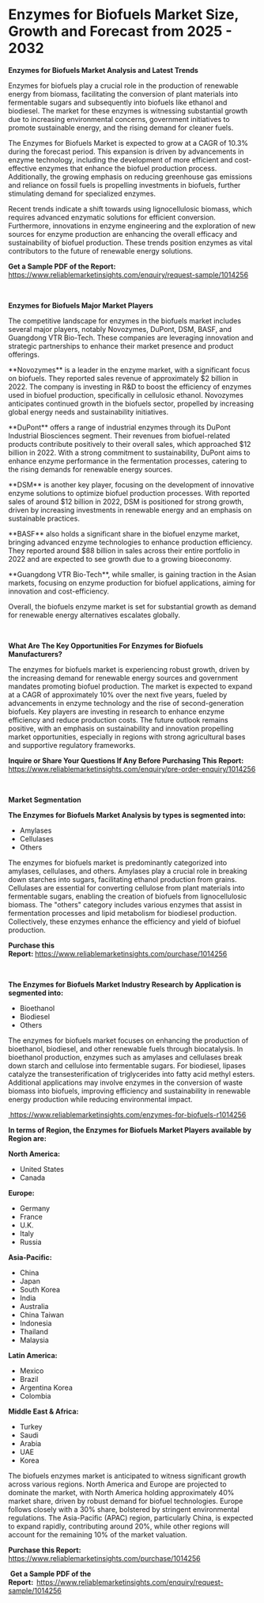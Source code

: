 <p><h1>Enzymes for Biofuels Market Size, Growth and Forecast from 2025 - 2032</h1></p><p><strong>Enzymes for Biofuels Market Analysis and Latest Trends</strong></p>
<p><p>Enzymes for biofuels play a crucial role in the production of renewable energy from biomass, facilitating the conversion of plant materials into fermentable sugars and subsequently into biofuels like ethanol and biodiesel. The market for these enzymes is witnessing substantial growth due to increasing environmental concerns, government initiatives to promote sustainable energy, and the rising demand for cleaner fuels. </p><p>The Enzymes for Biofuels Market is expected to grow at a CAGR of 10.3% during the forecast period. This expansion is driven by advancements in enzyme technology, including the development of more efficient and cost-effective enzymes that enhance the biofuel production process. Additionally, the growing emphasis on reducing greenhouse gas emissions and reliance on fossil fuels is propelling investments in biofuels, further stimulating demand for specialized enzymes.</p><p>Recent trends indicate a shift towards using lignocellulosic biomass, which requires advanced enzymatic solutions for efficient conversion. Furthermore, innovations in enzyme engineering and the exploration of new sources for enzyme production are enhancing the overall efficacy and sustainability of biofuel production. These trends position enzymes as vital contributors to the future of renewable energy solutions.</p></p>
<p><strong>Get a Sample PDF of the Report:&nbsp;</strong> <a href="https://www.reliablemarketinsights.com/enquiry/request-sample/1014256?utm_campaign=3699&utm_medium=2&utm_source=Github&utm_content=ia&utm_term=17042025&utm_id=enzymes-for-biofuels">https://www.reliablemarketinsights.com/enquiry/request-sample/1014256</a></p>
<p>&nbsp;</p>
<p><strong>Enzymes for Biofuels Major Market Players</strong></p>
<p><p>The competitive landscape for enzymes in the biofuels market includes several major players, notably Novozymes, DuPont, DSM, BASF, and Guangdong VTR Bio-Tech. These companies are leveraging innovation and strategic partnerships to enhance their market presence and product offerings.</p><p>**Novozymes** is a leader in the enzyme market, with a significant focus on biofuels. They reported sales revenue of approximately $2 billion in 2022. The company is investing in R&D to boost the efficiency of enzymes used in biofuel production, specifically in cellulosic ethanol. Novozymes anticipates continued growth in the biofuels sector, propelled by increasing global energy needs and sustainability initiatives.</p><p>**DuPont** offers a range of industrial enzymes through its DuPont Industrial Biosciences segment. Their revenues from biofuel-related products contribute positively to their overall sales, which approached $12 billion in 2022. With a strong commitment to sustainability, DuPont aims to enhance enzyme performance in the fermentation processes, catering to the rising demands for renewable energy sources.</p><p>**DSM** is another key player, focusing on the development of innovative enzyme solutions to optimize biofuel production processes. With reported sales of around $12 billion in 2022, DSM is positioned for strong growth, driven by increasing investments in renewable energy and an emphasis on sustainable practices.</p><p>**BASF** also holds a significant share in the biofuel enzyme market, bringing advanced enzyme technologies to enhance production efficiency. They reported around $88 billion in sales across their entire portfolio in 2022 and are expected to see growth due to a growing bioeconomy.</p><p>**Guangdong VTR Bio-Tech**, while smaller, is gaining traction in the Asian markets, focusing on enzyme production for biofuel applications, aiming for innovation and cost-efficiency.</p><p>Overall, the biofuels enzyme market is set for substantial growth as demand for renewable energy alternatives escalates globally.</p></p>
<p>&nbsp;</p>
<p><strong>What Are The Key Opportunities For Enzymes for Biofuels Manufacturers?</strong></p>
<p><p>The enzymes for biofuels market is experiencing robust growth, driven by the increasing demand for renewable energy sources and government mandates promoting biofuel production. The market is expected to expand at a CAGR of approximately 10% over the next five years, fueled by advancements in enzyme technology and the rise of second-generation biofuels. Key players are investing in research to enhance enzyme efficiency and reduce production costs. The future outlook remains positive, with an emphasis on sustainability and innovation propelling market opportunities, especially in regions with strong agricultural bases and supportive regulatory frameworks.</p></p>
<p><strong>Inquire or Share Your Questions If Any Before Purchasing This Report:</strong> <a href="https://www.reliablemarketinsights.com/enquiry/pre-order-enquiry/1014256?utm_campaign=3699&utm_medium=2&utm_source=Github&utm_content=ia&utm_term=17042025&utm_id=enzymes-for-biofuels">https://www.reliablemarketinsights.com/enquiry/pre-order-enquiry/1014256</a></p>
<p>&nbsp;</p>
<p><strong>Market Segmentation</strong></p>
<p><strong>The Enzymes for Biofuels Market Analysis by types is segmented into:</strong></p>
<p><ul><li>Amylases</li><li>Cellulases</li><li>Others</li></ul></p>
<p><p>The enzymes for biofuels market is predominantly categorized into amylases, cellulases, and others. Amylases play a crucial role in breaking down starches into sugars, facilitating ethanol production from grains. Cellulases are essential for converting cellulose from plant materials into fermentable sugars, enabling the creation of biofuels from lignocellulosic biomass. The "others" category includes various enzymes that assist in fermentation processes and lipid metabolism for biodiesel production. Collectively, these enzymes enhance the efficiency and yield of biofuel production.</p></p>
<p><strong>Purchase this Report:&nbsp;</strong><a href="https://www.reliablemarketinsights.com/purchase/1014256?utm_campaign=3699&utm_medium=2&utm_source=Github&utm_content=ia&utm_term=17042025&utm_id=enzymes-for-biofuels">https://www.reliablemarketinsights.com/purchase/1014256</a></p>
<p>&nbsp;</p>
<p><strong>The Enzymes for Biofuels Market Industry Research by Application is segmented into:</strong></p>
<p><ul><li>Bioethanol</li><li>Biodiesel</li><li>Others</li></ul></p>
<p><p>The enzymes for biofuels market focuses on enhancing the production of bioethanol, biodiesel, and other renewable fuels through biocatalysis. In bioethanol production, enzymes such as amylases and cellulases break down starch and cellulose into fermentable sugars. For biodiesel, lipases catalyze the transesterification of triglycerides into fatty acid methyl esters. Additional applications may involve enzymes in the conversion of waste biomass into biofuels, improving efficiency and sustainability in renewable energy production while reducing environmental impact.</p></p>
<p><a href="https://www.reliablemarketinsights.com/enzymes-for-biofuels-r1014256?utm_campaign=3699&utm_medium=2&utm_source=Github&utm_content=ia&utm_term=17042025&utm_id=enzymes-for-biofuels">&nbsp;https://www.reliablemarketinsights.com/enzymes-for-biofuels-r1014256</a></p>
<p><strong>In terms of Region, the Enzymes for Biofuels Market Players available by Region are:</strong></p>
<p>
    <p> <strong> North America: </strong>
        <ul>
            <li>United States</li>
            <li>Canada</li>
        </ul>
        </p> 
    <p> <strong> Europe: </strong>
        <ul>
            <li>Germany</li>
            <li>France</li>
            <li>U.K.</li>
            <li>Italy</li>
            <li>Russia</li>
        </ul>
        </p> 
    <p> <strong> Asia-Pacific: </strong>
        <ul>
            <li>China</li>
            <li>Japan</li>
            <li>South Korea</li>
            <li>India</li>
            <li>Australia</li>
            <li>China Taiwan</li>
            <li>Indonesia</li>
            <li>Thailand</li>
            <li>Malaysia</li>
        </ul>
        </p> 
    <p> <strong> Latin America: </strong>
        <ul>
            <li>Mexico</li>
            <li>Brazil</li>
            <li>Argentina Korea</li>
            <li>Colombia</li>
        </ul>
        </p> 
    <p> <strong> Middle East & Africa: </strong>
        <ul>
            <li>Turkey</li>
            <li>Saudi</li>
            <li>Arabia</li>
            <li>UAE</li>
            <li>Korea</li>
        </ul>
    </p>
    </p>
<p><p>The biofuels enzymes market is anticipated to witness significant growth across various regions. North America and Europe are projected to dominate the market, with North America holding approximately 40% market share, driven by robust demand for biofuel technologies. Europe follows closely with a 30% share, bolstered by stringent environmental regulations. The Asia-Pacific (APAC) region, particularly China, is expected to expand rapidly, contributing around 20%, while other regions will account for the remaining 10% of the market valuation.</p></p>
<p><strong>Purchase this Report: </strong><a href="https://www.reliablemarketinsights.com/purchase/1014256?utm_campaign=3699&utm_medium=2&utm_source=Github&utm_content=ia&utm_term=17042025&utm_id=enzymes-for-biofuels">https://www.reliablemarketinsights.com/purchase/1014256</a></p>
<p>&nbsp;<strong>Get a Sample PDF of the Report:&nbsp;&nbsp;</strong><a href="https://www.reliablemarketinsights.com/enquiry/request-sample/1014256?utm_campaign=3699&utm_medium=2&utm_source=Github&utm_content=ia&utm_term=17042025&utm_id=enzymes-for-biofuels">https://www.reliablemarketinsights.com/enquiry/request-sample/1014256</a></p>
<p><strong></strong></p>
<p><p></p><p></p><p></p></p>